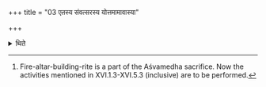 +++
title = "03 एतस्य संवत्सरस्य योत्तमामावास्या"

+++

<details><summary>थिते</summary>

3. On the last New-moon-day of this year, (the Adhvaryu) collects the material of the fire-pan.[^1]  

[^1]: Fire-altar-building-rite is a part of the Aśvamedha sacrifice. Now the activities mentioned in XVI.1.3-XVI.5.3 (inclusive) are to be performed. 
</details>
